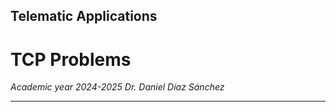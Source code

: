 ## Telematic Applications

# TCP Problems

*Academic year 2024-2025*
*Dr. Daniel Díaz Sánchez*

---
